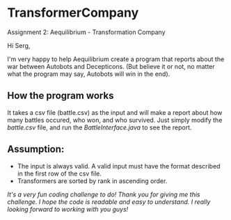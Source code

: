 # TransformerCompany
Assignment 2: Aequilibrium - Transformation Company

Hi Serg,

I'm very happy to help Aequilibrium create a program that reports about the war between Autobots and Decepticons. 
(But believe it or not, no matter what the program may say, Autobots will win in the end).

## How the program works
It takes a csv file (battle.csv) as the input and will make a report about how many battles occured, who won, and who survived. Just simply modify the _battle.csv_ file, and run the _BattleInterface.java_ to see the report.

## Assumption: 
* The input is always valid. A valid input must have the format described in the first row of the csv file.
* Transformers are sorted by rank in ascending order.

_It's a very fun coding challenge to do! Thank you for giving me this challenge. I hope the code is readable and easy to understand. I really looking forward to working with you guys!_
